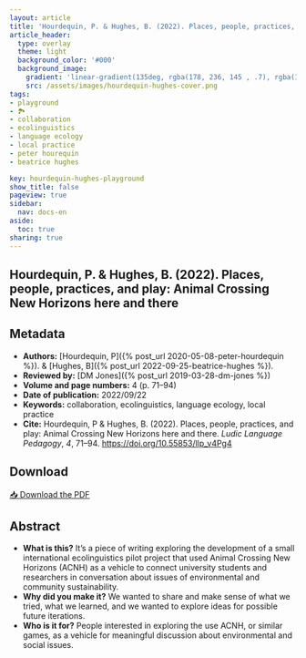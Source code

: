 ```yaml
---
layout: article
title: 'Hourdequin, P. & Hughes, B. (2022). Places, people, practices, and play: Animal Crossing New Horizons here and there'
article_header:
  type: overlay
  theme: light
  background_color: '#000'
  background_image:
    gradient: 'linear-gradient(135deg, rgba(178, 236, 145 , .7), rgba(147, 81, 182, .7))'
    src: /assets/images/hourdequin-hughes-cover.png
tags:
- playground
- 🏞
- collaboration
- ecolinguistics
- language ecology
- local practice
- peter hourequin
- beatrice hughes

key: hourdequin-hughes-playground
show_title: false
pageview: true
sidebar:
  nav: docs-en
aside:
  toc: true
sharing: true
---
```


<head>
<meta name="citation_title" content="Places, people, practices, and play: Animal Crossing New Horizons here and there">
<meta name="citation_author" content="Hourdequin, Peter">
<meta name="citation_author" content="Hughes, Beatrice">
<meta name="citation_publication_date" content="2022/09/22">
<meta name="citation_journal_title" content="Ludic Language Pedagogy">
<meta name="citation_volume" content="4">
<meta name="citation_firstpage" content="71">
<meta name="citation_lastpage" content="94">
<meta name="citation_pdf_url" content="https://llpjournal.org/assets/publication-pdfs/hourdequin-hughes-ecolinguistics-acnh.pdf">
</head>


## Hourdequin, P. & Hughes, B. (2022). Places, people, practices, and play: Animal Crossing New Horizons here and there
<!--more-->

## Metadata

- **Authors:** [Hourdequin, P]({% post_url 2020-05-08-peter-hourdequin %}). & [Hughes, B]({% post_url 2022-09-25-beatrice-hughes %}).
- **Reviewed by:** [DM Jones]({% post_url 2019-03-28-dm-jones %})
- **Volume and page numbers:** 4 (p. 71–94)
- **Date of publication:** 2022/09/22
- **Keywords:** collaboration, ecolinguistics, language ecology, local practice
- **Cite:** Hourdequin, P & Hughes, B. (2022). Places, people, practices, and play: Animal Crossing New Horizons here and there. *Ludic Language Pedagogy*, *4*, 71–94. [https://doi.org/10.55853/llp_v4Pg4 ](https://doi.org/10.55853/llp_v4Pg4)

## Download

<a class="button button--action button--rounded button--lg" href="/assets/publication-pdfs/hourdequin-hughes-ecolinguistics-acnh.pdf"><i class="fas fa-file-download"></i> 📥 Download the PDF </a>

## Abstract

- **What is this?** It’s a piece of writing exploring the development of a small international ecolinguistics pilot project that used Animal Crossing New Horizons (ACNH) as a vehicle to connect university students and researchers in conversation about issues of environmental and community sustainability.
- **Why did you make it?** We wanted to share and make sense of what we tried, what we learned, and we wanted to explore ideas for possible future iterations.
- **Who is it for?** People interested in exploring the use ACNH, or similar games, as a vehicle for meaningful discussion about environmental and social issues. 
